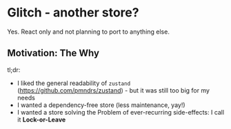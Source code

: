 # Glitch - another store?

Yes. React only and not planning to port to anything else.

## Motivation: The Why

tl;dr: 
- I liked the general readability of `zustand` (https://github.com/pmndrs/zustand) - but it was still too big for my needs
- I wanted a dependency-free store (less maintenance, yay!)
- I wanted a store solving the Problem of ever-recurring side-effects: I call it **Lock-or-Leave**
